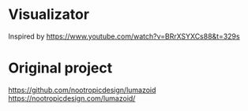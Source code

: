# Visualizator
Inspired by https://www.youtube.com/watch?v=BRrXSYXCs88&t=329s

# Original project
https://github.com/nootropicdesign/lumazoid
https://nootropicdesign.com/lumazoid/
